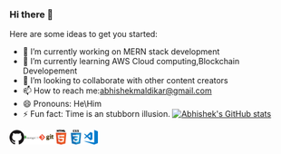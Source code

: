 ### Hi there 👋

Here are some ideas to get you started:

- 🔭 I’m currently working on MERN stack development
- 🌱 I’m currently learning AWS Cloud computing,Blockchain Developement
- 👯 I’m looking to collaborate with other content creators 
- 📫 How to reach me:abhishekmaldikar@gmail.com
- 😄 Pronouns: He\Him
- ⚡ Fun fact: Time is an stubborn illusion.
[![Abhishek's GitHub stats](https://github-readme-stats.vercel.app/api?username=abhishekmaldikar)](https://github.com/anuraghazra/github-readme-stats)

<img align="left" alt="GitHub" width="26px" src="https://raw.githubusercontent.com/github/explore/78df643247d429f6cc873026c0622819ad797942/topics/github/github.png" />
<img align="left" alt="MongoDB" width="26px" src="https://raw.githubusercontent.com/github/explore/80688e429a7d4ef2fca1e82350fe8e3517d3494d/topics/mongodb/mongodb.png" />
<img align="left" alt="Git" width="26px" src="https://raw.githubusercontent.com/github/explore/80688e429a7d4ef2fca1e82350fe8e3517d3494d/topics/git/git.png" />
<img align="left" alt="HTML5" width="26px" src="https://raw.githubusercontent.com/github/explore/80688e429a7d4ef2fca1e82350fe8e3517d3494d/topics/html/html.png" />
<img align="left" alt="CSS3" width="26px" src="https://raw.githubusercontent.com/github/explore/80688e429a7d4ef2fca1e82350fe8e3517d3494d/topics/css/css.png" />
<img align="left" alt="Visual Studio Code" width="26px" src="https://raw.githubusercontent.com/github/explore/80688e429a7d4ef2fca1e82350fe8e3517d3494d/topics/visual-studio-code/visual-studio-code.png" />
